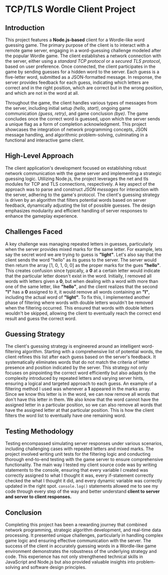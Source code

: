 # TCP/TLS Wordle Client Project

## Introduction

This project features a **Node.js-based** client for a Wordle-like word guessing game. The primary purpose of the client is to interact with a remote game server, engaging in a word-guessing challenge modeled after the popular Wordle game. The client establishes a network connection with the server, either using a _standard TCP protocol_ or a _secured TLS protocol_, based on user preference. Once connected, the client participates in the game by sending guesses for a hidden word to the server. Each guess is a five-letter word, submitted as a JSON-formatted message. In response, the server provides feedback for each guess, indicating which letters are correct and in the right position, which are correct but in the wrong position, and which are not in the word at all.

Throughout the game, the client handles various types of messages from the server, including initial setup _(hello, start)_, ongoing game communication _(guess, retry)_, and game conclusion _(bye)_. The game concludes once the correct word is guessed, upon which the server sends a unique flag as a form of completion acknowledgment. This project showcases the integration of network programming concepts, JSON message handling, and algorithmic problem-solving, culminating in a functional and interactive game client.

## High-Level Approach

The client application's development focused on establishing robust network communication with the game server and implementing a strategic guessing logic. Utilizing Node.js, the project leverages the net and tls modules for TCP and TLS connections, respectively. A key aspect of the approach was to parse and construct _JSON messages_ for interaction with the server, adhering to the game's protocol. The client's guessing strategy is driven by an algorithm that filters potential words based on server feedback, dynamically adjusting the list of possible guesses. The design emphasizes modularity and efficient handling of server responses to enhance the gameplay experience.

## Challenges Faced

A key challenge was managing repeated letters in guesses, particularly when the server provides mixed marks for the same letter. For example, lets say the secret word we are trying to guess is **"light"**. Let's also say that the client sends the word "hello" as its guess to the server. The server would then return the array [1, 0, 1, 0, 0] as the proper marks for the gues **"hello"**. This creates confusion since typically, a **0** at a certain letter would indicate that the particular letter doesn't exist in the word. Initially, I removed all words with letters given a **0**, but when dealing with a word with more than one of the same letter, like **"hello"**, and the client realizes that the second **"l"** has a **0** assigned to it, it would remove all words containing an **"l"**, including the actual word of **"light"**. To fix this, I implemented another phase of filtering where words with double letters wouldn't be removed when the filtering occurred. This ensured that words with double letters wouldn't be skipped, allowing the client to eventually reach the correct end result and guess the correct word.

## Guessing Strategy

The client's guessing strategy is engineered around an intelligent word-filtering algorithm. Starting with a comprehensive list of potential words, the client refines this list after each guess based on the server's feedback. It systematically eliminates words that do not match the criteria of letter presence and position indicated by the server. This strategy not only focuses on pinpointing the correct word efficiently but also adapts to the complexity introduced by repeated letters and varying server hints, ensuring a logical and targeted approach to each guess. An example of a filtering method I used was whenever a **1** appeared in the marks array. Since we know this letter is in the word, we can now remove all words that don't have this letter in them. We also know that the word cannot have the assigned letter in a particular position, so we can also remove all words that have the assigned letter at that particular position. This is how the client filters the word list to eventually have one remaining word.

## Testing Methodology

Testing encompassed simulating server responses under various scenarios, including challenging cases with repeated letters and mixed marks. The project involved writing unit tests for the filtering logic and conducting thorough end-to-end testing with the game server to ensure comprehensive functionality. The main way I tested my client source code was by writing statements to the console, ensuring that every variable I created was correctly assigned to what I thought it was, every if-statement correctly checked the what I thought it did, and every dynamic variable was correctly updated in the right spot. `console.log()` statements allowed me to see my code through every step of the way and better understand **client to server and server to client responses.**

## Conclusion

Completing this project has been a rewarding journey that combined network programming, strategic algorithm development, and real-time data processing. It presented unique challenges, particularly in handling complex game logic and ensuring effective communication with the server. The success of the client in accurately guessing words in a Wordle-like game environment demonstrates the robustness of the underlying strategy and code. This experience has not only strengthened technical skills in JavaScript and Node.js but also provided valuable insights into problem-solving and software design principles.
